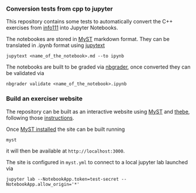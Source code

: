 ### Conversion tests from cpp to jupyter

This repository contains some tests to automatically convert the C++
exercises from [info111](https://gitlab.dsi.universite-paris-saclay.fr/Info111/cpp-info111/-/tree/master/exercices_src)
into Jupyter Notebooks.

The notebookes are stored in [MyST](https://mystmd.org/) markdown format.
They can be translated in .ipynb format using [jupytext](https://jupytext.readthedocs.io/)
```
jupytext <name_of_the_notebook>.md --to ipynb
```

The notebooks are built to be graded via [nbgrader](https://nbgrader.readthedocs.io/),
once converted they can be validated via
```
nbgrader validate <name_of_the_notebook>.ipynb
```

### Build an exerciser website

The repository can be built as an interactive website using
[MyST](https://mystmd.org/) and [thebe](https://thebe.readthedocs.io/en/stable/),
following those [instructions](https://mystmd.org/guide/integrating-jupyter).

Once [MyST installed](https://mystmd.org/guide/quickstart) the site can be built
running
```
myst
```
it will then be available at `http://localhost:3000`.

The site is configured in `myst.yml` to connect to a local jupyter lab
launched via
```
jupyter lab --NotebookApp.token=test-secret --NotebookApp.allow_origin='*'
```
